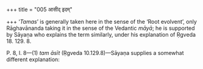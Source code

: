 +++
title = "005 आसीद् इदम्"

+++
‘*Tamas*’ is generally taken here in the sense of the ‘Root evolvent’,
only Rāghavānanda taking it in the sense of the Vedantic *māyā*; he is
supported by Sāyaṇa who explains the term similarly, under his
explanation of Ṛgveda 18. 129. 8.

P. 8, l. 8—(1) *tam āsīt* (Ṛgveda 10.129.8)—Sāyaṇa supplies a somewhat
different explanation:
